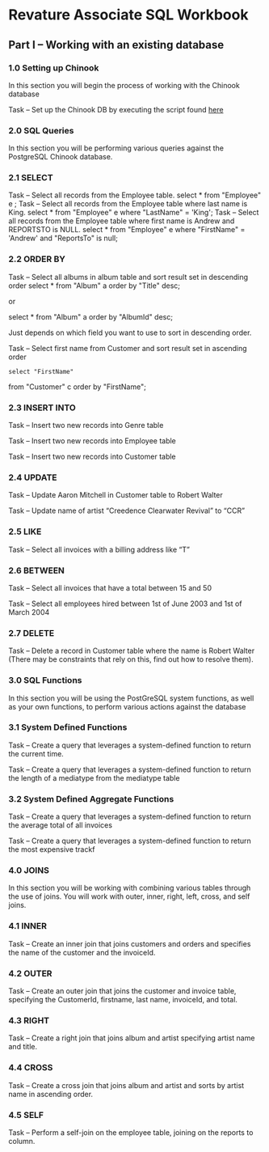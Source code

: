 # Revature Associate SQL Workbook
 
## Part I – Working with an existing database

### 1.0 Setting up Chinook

In this section you will begin the process of working with the Chinook database

Task – Set up the Chinook DB by executing the script found [here](https://github.com/220509-web-dev/activities/blob/main/chinook/chinook-creation-script.sql)

### 2.0 SQL Queries
In this section you will be performing various queries against the PostgreSQL Chinook database.

### 2.1 SELECT
Task – Select all records from the Employee table. 
    select * from "Employee" e ;
Task – Select all records from the Employee table where last name is King.
    select * from "Employee" e 
where "LastName" = 'King';
Task – Select all records from the Employee table where first name is Andrew and REPORTSTO is NULL.
    select * from "Employee" e 
where "FirstName" = 'Andrew'
and "ReportsTo" is null;
### 2.2 ORDER BY
Task – Select all albums in album table and sort result set in descending order
    select *
from "Album" a
order by "Title" desc;

or

select *
from "Album" a
order by "AlbumId" desc;
 
Just depends on which field you want to use to sort in descending order.

Task – Select first name from Customer and sort result set in ascending order

    select "FirstName" 
from "Customer" c
order by "FirstName";
### 2.3 INSERT INTO
Task – Insert two new records into Genre table

Task – Insert two new records into Employee table

Task – Insert two new records into Customer table

### 2.4 UPDATE
Task – Update Aaron Mitchell in Customer table to Robert Walter

Task – Update name of artist “Creedence Clearwater Revival” to “CCR”

### 2.5 LIKE
Task – Select all invoices with a billing address like “T”

### 2.6 BETWEEN
Task – Select all invoices that have a total between 15 and 50

Task – Select all employees hired between 1st of June 2003 and 1st of March 2004

### 2.7 DELETE
Task – Delete a record in Customer table where the name is Robert Walter (There may be constraints that rely on this, find out how to resolve them).


### 3.0 SQL Functions
In this section you will be using the PostGreSQL system functions, as well as your own functions, to perform various actions against the database

### 3.1 System Defined Functions
Task – Create a query that leverages a system-defined function to return the current time.

Task – Create a query that leverages a system-defined function to return the length of a mediatype from the mediatype table

### 3.2 System Defined Aggregate Functions
Task – Create a query that leverages a system-defined function to return the average total of all invoices

Task – Create a query that leverages a system-defined function to return the most expensive trackf

### 4.0 JOINS
In this section you will be working with combining various tables through the use of joins. You will work with outer, inner, right, left, cross, and self joins.

### 4.1 INNER
Task – Create an inner join that joins customers and orders and specifies the name of the customer and the invoiceId.

### 4.2 OUTER
Task – Create an outer join that joins the customer and invoice table, specifying the CustomerId, firstname, last name, invoiceId, and total.

### 4.3 RIGHT
Task – Create a right join that joins album and artist specifying artist name and title.

### 4.4 CROSS
Task – Create a cross join that joins album and artist and sorts by artist name in ascending order.

### 4.5 SELF
Task – Perform a self-join on the employee table, joining on the reports to column.


